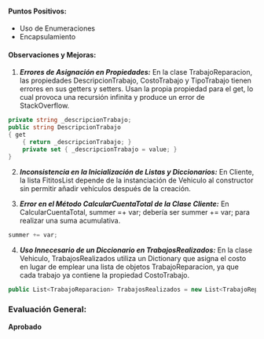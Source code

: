 #### Puntos Positivos:

- Uso de Enumeraciones
- Encapsulamiento

#### Observaciones y Mejoras:

1.  **_Errores de Asignación en Propiedades:_**
    En la clase TrabajoReparacion, las propiedades DescripcionTrabajo, CostoTrabajo y TipoTrabajo tienen errores en sus getters y setters. Usan la propia propiedad para el get, lo cual provoca una recursión infinita y produce un error de StackOverflow.

```csharp
private string _descripcionTrabajo;
public string DescripcionTrabajo
{ get
    { return _descripcionTrabajo; }
    private set { _descripcionTrabajo = value; }
}
```

2. **_Inconsistencia en la Inicialización de Listas y Diccionarios:_** En Cliente, la lista FititosList depende de la instanciación de Vehiculo al constructor sin permitir añadir vehículos después de la creación.

3. **_Error en el Método CalcularCuentaTotal de la Clase Cliente:_**
   En CalcularCuentaTotal, summer =+ var; debería ser summer += var; para realizar una suma acumulativa.

```csharp
summer += var;
```

4.  **_Uso Innecesario de un Diccionario en TrabajosRealizados:_**
    En la clase Vehiculo, TrabajosRealizados utiliza un Dictionary que asigna el costo en lugar de emplear una lista de objetos TrabajoReparacion, ya que cada trabajo ya contiene la propiedad CostoTrabajo.

```csharp
public List<TrabajoReparacion> TrabajosRealizados = new List<TrabajoReparacion>();
```

### Evaluación General:

**Aprobado**
